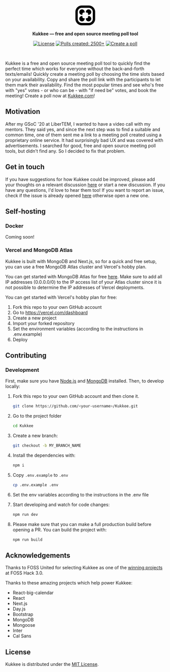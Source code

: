 <div align="center">
  <a href="https://www.kukkee.com/">
    <img
      src="./public/favicon.svg"
      alt="Kukkee Logo"
      height="64"
    />
  </a>
  <p>
    <b>
      Kukkee — free and open source meeting poll tool
    </b>
  </p>
  <p>

[![License](https://img.shields.io/github/license/Kukkee/Kukkee?color=%23000000&style=for-the-badge)](https://github.com/Kukkee/Kukkee/blob/main/LICENSE)
[![Polls created: 2500+](https://shields.io/badge/style-2500+-black?&style=for-the-badge&label=Polls%20created)](https://kukkee.com/)
[![Create a poll](https://shields.io/badge/style-Now-black?&style=for-the-badge&label=Create%20a%20poll)](https://kukkee.com/)

  </p>
  <br/>
</div>

Kukkee is a free and open source meeting poll tool to quickly find the perfect time which works for everyone without the back-and-forth texts/emails! Quickly create a meeting poll by choosing the time slots based on your availability. Copy and share the poll link with the participants to let them mark their availability. Find the most popular times and see who's free with "yes" votes - or who can be - with "if need be" votes, and book the meeting! Create a poll now at [Kukkee.com](https://kukkee.com/)!

## Motivation

After my GSoC '20 at LiberTEM, I wanted to have a video call with my mentors. They said yes, and since the next step was to find a suitable and common time, one of them sent me a link to a meeting poll created using a proprietary online service. It had surprisingly bad UX and was covered with advertisements. I searched for good, free and open source meeting poll tools, but didn't find any. So I decided to fix that problem.

## Get in touch

If you have suggestions for how Kukkee could be improved, please add your thoughts on a relevant discussion [here](https://github.com/Kukkee/Kukkee/discussions/) or start a new discussion. If you have any questions, I'd love to hear them too! If you want to report an issue, check if the issue is already opened [here](https://github.com/AnandBaburajan/Kukkee/issues) otherwise open a new one.

## Self-hosting

### Docker

Coming soon!

### Vercel and MongoDB Atlas

Kukkee is built with MongoDB and Next.js, so for a quick and free setup, you can use a free MongoDB Atlas cluster and Vercel's hobby plan.

You can get started with MongoDB Atlas for free [here](https://www.mongodb.com/basics/mongodb-atlas-tutorial). Make sure to add all IP addresses (0.0.0.0/0) to the IP access list of your Atlas cluster since it is not possible to determine the IP addresses of Vercel deployments.

You can get started with Vercel's hobby plan for free:

1. Fork this repo to your own GitHub account
2. Go to https://vercel.com/dashboard
3. Create a new project
4. Import your forked repository
5. Set the environment variables (according to the instructions in .env.example)
6. Deploy

## Contributing

### Development

First, make sure you have [Node.js](https://nodejs.org/en/) and [MongoDB](https://www.mongodb.com/docs/manual/installation/#mongodb-installation-tutorials) installed. Then, to develop locally:

1. Fork this repo to your own GitHub account and then clone it.

   ```sh
   git clone https://github.com/<your-username>/Kukkee.git
   ```

2. Go to the project folder

   ```sh
   cd Kukkee
   ```

3. Create a new branch:

   ```sh
   git checkout -b MY_BRANCH_NAME
   ```

4. Install the dependencies with:

   ```sh
   npm i
   ```

5. Copy `.env.example` to `.env`

   ```sh
   cp .env.example .env
   ```

6. Set the env variables according to the instructions in the .env file

7. Start developing and watch for code changes:

   ```sh
   npm run dev
   ```

8. Please make sure that you can make a full production build before opening a PR. You can build the project with:

   ```sh
   npm run build
   ```

## Acknowledgements

Thanks to FOSS United for selecting Kukkee as one of the [winning projects](https://forum.fossunited.org/t/foss-hack-3-0-results/1882) at FOSS Hack 3.0.

Thanks to these amazing projects which help power Kukkee:

- React-big-calendar
- React
- Next.js
- Day.js
- Bootstrap
- MongoDB
- Mongoose
- Inter
- Cal Sans

## License

Kukkee is distributed under the [MIT License](https://github.com/AnandBaburajan/Kukkee/blob/main/LICENSE).

